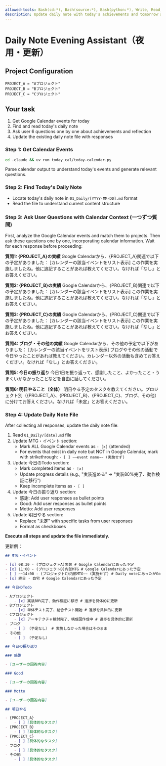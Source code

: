 ```yaml
---
allowed-tools: Bash(cd:*), Bash(source:*), Bash(python:*), Write, Read, Glob, Edit
description: Update daily note with today's achievements and tomorrow's plan
---
```


# Daily Note Evening Assistant（夜用・更新）

## Project Configuration

```
PROJECT_A = "Aプロジェクト"
PROJECT_B = "Bプロジェクト"
PROJECT_C = "Cプロジェクト"
```

## Your task

1. Get Google Calendar events for today
2. Find and read today's daily note
3. Ask user 6 questions one by one about achievements and reflection
4. Update the existing daily note file with responses

### Step 1: Get Calendar Events

```bash
cd .claude && uv run today_cal/today-calendar.py
```

Parse calendar output to understand today's events and generate relevant questions.

### Step 2: Find Today's Daily Note

- Locate today's daily note in `01_Daily/[YYYY-MM-DD].md` format
- Read the file to understand current content structure

### Step 3: Ask User Questions with Calendar Context (一つずつ質問)

First, analyze the Google Calendar events and match them to projects. Then ask these questions one by one, incorporating calendar information. Wait for each response before proceeding:

**質問1: {PROJECT_A}の実績**
Google Calendarから、{PROJECT_A}関連で以下の予定がありました：
[カレンダーの該当イベントをリスト表示]
この作業を実施しましたね。他に追記することがあれば教えてください。なければ「なし」とお答えください。

**質問2: {PROJECT_B}の実績**
Google Calendarから、{PROJECT_B}関連で以下の予定がありました：
[カレンダーの該当イベントをリスト表示]
この作業を実施しましたね。他に追記することがあれば教えてください。なければ「なし」とお答えください。

**質問3: {PROJECT_C}の実績**
Google Calendarから、{PROJECT_C}関連で以下の予定がありました：
[カレンダーの該当イベントをリスト表示]
この作業を実施しましたね。他に追記することがあれば教えてください。なければ「なし」とお答えください。

**質問4: ブログ・その他の実績**
Google Calendarから、その他の予定で以下がありました：
[カレンダーの該当イベントをリスト表示]
ブログやその他の活動で今日やったことがあれば教えてください。カレンダー以外の活動も含めてお答えください。なければ「なし」とお答えください。

**質問5: 今日の振り返り**
今日1日を振り返って、感謝したこと、よかったこと・うまくいかなかったことなどを自由に話してください。

**質問6: 明日やること（全体）**
明日やる予定のタスクを教えてください。プロジェクト別（{PROJECT_A}、{PROJECT_B}、{PROJECT_C}、ブログ、その他）に分けてお答えください。なければ「未定」とお答えください。

### Step 4: Update Daily Note File

After collecting all responses, update the daily note file:

1. Read `01_Daily/[date].md` file
2. Update MTG・イベント section:
    - Mark ALL Google Calendar events as `- [x]` (attended)
    - For events that exist in daily note but NOT in Google Calendar, mark with strikethrough: `- [ ] ~~event name~~ (実施せず)`
3. Update 今日のTodo section:
    - Mark completed items as `- [x]`
    - Update progress details (e.g., "実装進める" → "実装80%完了、動作検証に移行")
    - Keep incomplete items as `- [ ]`
4. Update 今日の振り返り section:
    - 感謝: Add user responses as bullet points
    - Good: Add user responses as bullet points
    - Motto: Add user responses
5. Update 明日やる section:
    - Replace "未定" with specific tasks from user responses
    - Format as checkboxes

**Execute all steps and update the file immediately.**

更新例：

```markdown
## MTG・イベント

- [x] 08:30 - (プロジェクトA)実装 # Google Calendarにあった予定
- [x] 11:00 - (プロジェクトB)内部MTG # Google Calendarにあった予定
- [ ] ~~14:00 - (プロジェクトC)内部MTG~~ (実施せず) # Daily noteにあったがGoogle Calendarになかった予定
- [x] 終日 - 自宅 # Google Calendarにあった予定

## 今日のTodo

- Aプロジェクト
    - [x] 実装80%完了、動作検証に移行 # 進捗を具体的に更新
- Bプロジェクト
    - [x] 単体テスト完了、結合テスト開始 # 進捗を具体的に更新
- Cプロジェクト
    - [x] アーキテクチャ検討完了、構成図作成中 # 進捗を具体的に更新
- ブログ
    - [ ] （予定なし） # 実施しなかった場合はそのまま
- その他
    - [ ] （予定なし）

## 今日の振り返り

### 感謝

- [ユーザーの回答内容]

### Good

- [ユーザーの回答内容]

### Motto

- [ユーザーの回答内容]

## 明日やる

- {PROJECT_A}
    - [ ] [具体的なタスク]
- {PROJECT_B}
    - [ ] [具体的なタスク]
- {PROJECT_C}
    - [ ] [具体的なタスク]
- ブログ
    - [ ] [具体的なタスク]
- その他
    - [ ] [具体的なタスク]
```
